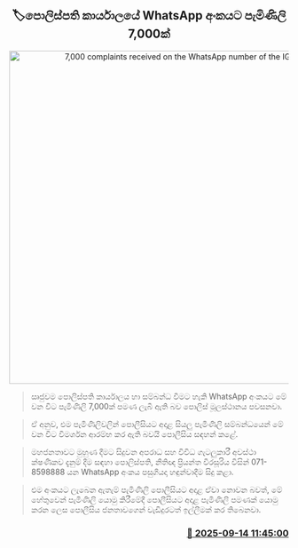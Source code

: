 <p align='center'><b><h2 align='center' title='7,000 complaints received on the WhatsApp number of the IGP's office'>🏷පොලිස්පති කාර්යාලයේ WhatsApp අංකයට පැමිණිලි 7,000ක්</h2></b></p>
<p align='center'><img src='https://helakuru.sgp1.cdn.digitaloceanspaces.com/esana/images/lib/srilanka-police[1].jpg' width='600' alt='7,000 complaints received on the WhatsApp number of the IGP's office'></p>

> ඍජුවම පොලිස්පති කාර්යාලය හා සම්බන්ධ වීමට හැකි WhatsApp අංකයට මේ වන විට පැමිණිලි 7,000ක් පමණ ලැබී ඇති බව පොලිස් මූලස්ථානය පවසනවා.

> ඒ අනුව, එම පැමිණිලිවලින් පොලීසියට අදාළ සියලු පැමිණිලි සම්බන්ධයෙන් මේ වන විට විමර්ශන ආරම්භ කර ඇති බවයි පොලීසිය සඳහන් කළේ.

> මහජනතාවට මුහුණ දීමට සිදුවන අපරාධ සහ විවිධ ගැටලුකාරී අවස්ථා ක්ෂණිකව දැනුම් දීම සඳහා පොලිස්පති, නීතිඥ ප්‍රියන්ත වීරසූරිය විසින් 071-8598888 යන WhatsApp අංකය පසුගියදා හඳුන්වාදීම සිදු කළා.

> එම අංකයට ලැබෙන ඇතැම් පැමිණිලි පොලීසියට අදාළ ඒවා නොවන බවත්, මේ හේතුවෙන් පැමිණිලි යොමු කිරීමේදී පොලීසියට අදාළ පැමිණිලි පමණක් යොමු කරන ලෙස පොලීසිය ජනතාවගෙන් වැඩිදුරටත් ඉල්ලීමක් කර තිබෙනවා.



<h3 align='right'><a href='https://www.helakuru.lk/esana/p/113614/'>📅 2025-09-14 11:45:00</a></h3>
